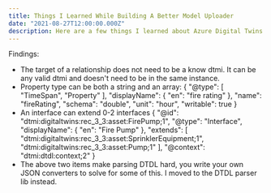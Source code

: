 ```yaml
---
title: Things I Learned While Building A Better Model Uploader
date: "2021-08-27T12:00:00.000Z"
description: Here are a few things I learned about Azure Digital Twins and DTDL while building a new model uploader, and why I stopped trying to parse DTDL myself.
---
```


Findings:
- The target of a relationship does not need to be a know dtmi. It can be any valid dtmi and doesn't need to be in the same instance.
- Property type can be both a string and an array:
{
      "@type": [
        "TimeSpan",
        "Property"
      ],
      "displayName": {
        "en": "fire rating"
      },
      "name": "fireRating",
      "schema": "double",
      "unit": "hour",
      "writable": true
    }
- An interface can extend 0-2 interfaces
{
  "@id": "dtmi:digitaltwins:rec_3_3:asset:FirePump;1",
  "@type": "Interface",
  "displayName": {
    "en": "Fire Pump"
  },
  "extends": [
    "dtmi:digitaltwins:rec_3_3:asset:SprinklerEquipment;1",
    "dtmi:digitaltwins:rec_3_3:asset:Pump;1"
  ],
  "@context": "dtmi:dtdl:context;2"
}
- The above two items make parsing DTDL hard, you write your own JSON converters to solve for some of this. I moved to the DTDL parser lib instead.